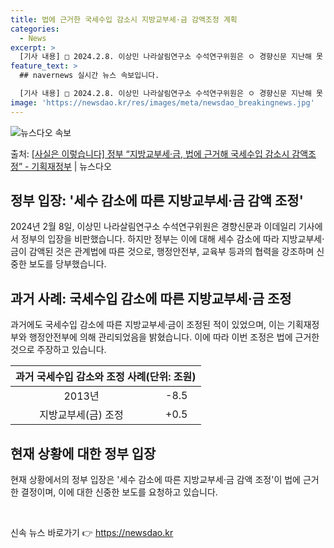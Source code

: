 ```yaml
---
title: 법에 근거한 국세수입 감소시 지방교부세·금 감액조정 계획
categories:
  - News
excerpt: >
  [기사 내용] □ 2024.2.8. 이상민 나라살림연구소 수석연구위원은 ㅇ 경향신문 지난해 못 쓴 예산 46…
feature_text: >
  ## navernews 실시간 뉴스 속보입니다.

  [기사 내용] □ 2024.2.8. 이상민 나라살림연구소 수석연구위원은 ㅇ 경향신문 지난해 못 쓴 예산 46…
image: 'https://newsdao.kr/res/images/meta/newsdao_breakingnews.jpg'
---
```


![뉴스다오 속보](https://newsdao.kr/res/images/meta/newsdao_breakingnews.jpg)

<p>출처: <a href="https://newsdao.kr/3147" rel="dofollow">[사실은 이렇습니다] 정부 “지방교부세·금, 법에 근거해 국세수입 감소시 감액조정” - 기획재정부</a> | 뉴스다오</p>

<h2 data-ke-size="size26">정부 입장: '세수 감소에 따른 지방교부세·금 감액 조정'</h2>
<p data-ke-size="size16">2024년 2월 8일, 이상민 나라살림연구소 수석연구위원은 경향신문과 이데일리 기사에서 정부의 입장을 비판했습니다. 하지만 정부는 이에 대해 세수 감소에 따라 지방교부세·금이 감액된 것은 관계법에 따른 것으로, 행정안전부, 교육부 등과의 협력을 강조하며 신중한 보도를 당부했습니다.</p>

<h2 data-ke-size="size26">과거 사례: 국세수입 감소에 따른 지방교부세·금 조정</h2>
<p data-ke-size="size16">과거에도 국세수입 감소에 따른 지방교부세·금이 조정된 적이 있었으며, 이는 기획재정부와 행정안전부에 의해 관리되었음을 밝혔습니다. 이에 따라 이번 조정은 법에 근거한 것으로 주장하고 있습니다.</p>
<table>
	<thead>
		<tr>
			<th colspan="2">과거 국세수입 감소와 조정 사례(단위: 조원)</th>
		</tr>
	</thead>
	<tbody>
		<tr>
			<td style="text-align: center;">2013년</td>
			<td style="text-align: center;">-8.5</td>
		</tr>
		<tr>
			<td style="text-align: center;">지방교부세(금) 조정</td>
			<td style="text-align: center;">+0.5</td>
		</tr>
	</tbody>
</table>

<h2 data-ke-size="size26">현재 상황에 대한 정부 입장</h2>
<p data-ke-size="size16">현재 상황에서의 정부 입장은 '세수 감소에 따른 지방교부세·금 감액 조정'이 법에 근거한 결정이며, 이에 대한 신중한 보도를 요청하고 있습니다.</p>

<p data-ke-size="size16">&nbsp;</p> 

신속 뉴스 바로가기 👉 <a href="https://newsdao.kr" rel="dofollow">https://newsdao.kr</a>


